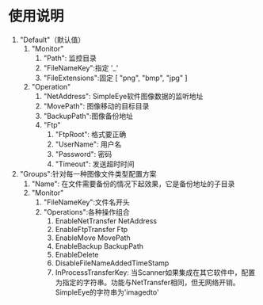 ﻿# 使用说明

1. "Default"（默认值）
	1. "Monitor"
		1. "Path": 监控目录
		2. "FileNameKey":指定 '_'
		3. "FileExtensions":固定 [ "png", "bmp", "jpg" ]
	2. "Operation"
		1. "NetAddress": SimpleEye软件图像数据的监听地址
		2. "MovePath": 图像移动的目标目录
		3. "BackupPath":图像备份地址
		4. "Ftp"
			1. "FtpRoot": 格式要正确
			2. "UserName": 用户名
			3. "Password": 密码
			4. "Timeout": 发送超时时间
2. "Groups":针对每一种图像文件类型配置方案
	1. "Name": 在文件需要备份的情况下起效果，它是备份地址的子目录
	2. "Monitor"
		1. "FileNameKey":文件名开头
		2. "Operations":各种操作组合
			1. EnableNetTransfer NetAddress
			2. EnableFtpTransfer Ftp
			3. EnableMove MovePath
			4. EnableBackup BackupPath
			5. EnableDelete
			6. DisableFileNameAddedTimeStamp
			7. InProcessTransferKey: 当Scanner如果集成在其它软件中，配置为指定的字符串。功能与NetTransfer相同，但无网络开销。SimpleEye的字符串为'imagedto'